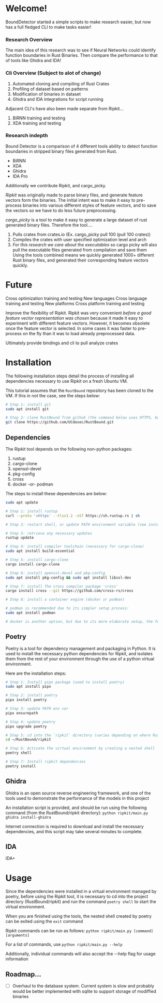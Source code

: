 
# Welcome! 

BoundDetector started a simple scripts to make research easier, but now has a full fledged CLI to make tasks easier! 

### Research Overview
The main idea of this research was to see if Neural Networks could identify 
function boundaries in Rust Binaries. Then compare the performance to that 
of tools like Ghidra and IDA! 


### Cli Overview (Subject to alot of change)
1. Automated cloning and compiling of Rust Crates
2. Profiling of dataset based on patterns 
3. Modification of binaries in dataset
4. Ghidra and IDA integrations for script running

Adjacent CLI's have also been made separate from Ripkit...
1. BiRNN training and testing
2. XDA training and testing


### Research indepth
Bound Detector is a comparison of 4 different tools ability to detect
function boundaries in stripped binary files generated from Rust. 

- BiRNN
- XDA
- Ghidra 
- IDA Pro 

Additionally we contribute Ripkit, and cargo_picky. 

*Ripkit* was originally made to parse binary files, and generate 
feature vectors form the binaries. The initial intent was to make it 
easy to pre-process binaries into various different styles of feature 
vectors, and to save the vectors so we have to do less future preprocessing.

*cargo_picky* is a tool to make it easy to generate a large dataset of 
rust generated binary files. Therefore the tool....
1. Pulls crates from crates.io (Ex. cargo_picky pull 100 (pull 100 crates))
2. Compiles the crates with user specified optimization level and arch
3. *For this research we care about the executables* so cargo picky will also
pull the executable files generated from compilation and save them 
Using the tools combined means we quickly generated 1000+ different Rust binary
files, and generated their corresponding feature vectors quickly.


# Future 

Cross optimization training and testing 
New languages 
Cross language training and testing 
New platforms 
Cross platform training and testing 

Improve the flexibility of Ripkit. Ripkit was very convenient *before a good 
feature vector representation was chosen* because it made it easy to 
experiment with different feature vectors. However, it becomes obsolete once
the feature vector is selected. In some cases it was faster to pre-process on 
the fly than it was to load already preprocessed data. 



Ultimately provide bindings and cli to pull analyze crates


# Installation

The following installation steps detail the process of installing all dependencies necessary to use Ripkit on a fresh Ubuntu VM.

This tutorial assumes that the `RustBound` repository has been cloned to the VM. If this in not the case, see the steps below:

```sh
# Step 1: install git
sudo apt install git

# Step 2: clone RustBound from github (the command below uses HTTPS, but you can modify for your preferred cloning method)
git clone https://github.com/UCdasec/RustBound.git
```

## Dependencies

The Ripkit tool depends on the following non-python packages:
1. rustup
2. cargo-clone
3. openssl-devel
4. pkg-config
5. cross
6. docker -or- podman

The steps to install these dependencies are below:
```sh
sudo apt update

# Step 1: install rustup
curl --proto '=https' --tlsv1.2 -sSf https://sh.rustup.rs | sh

# Step 2: restart shell, or update PATH environment variable (see instructions post rust install)

# Step 3: retrieve any necessary updates
rustup update

# Step 4: install compiler toolchain (necessary for cargo-clone)
sudo apt install build-essential

# Step 5: install cargo-clone 
cargo install cargo-clone

# Step 6: install openssl-devel and pkg-config
sudo apt install pkg-config && sudo apt install libssl-dev

# Step 7: install The cross compiler package 'cross'
cargo install cross --git https://github.com/cross-rs/cross

# Step 8: install a container engine (docker or podman)

# podman is recommended due to its simpler setup process:
sudo apt install podman

# docker is another option, but due to its more elaborate setup, the following website should be used as a reference: https://docs.docker.com/engine/install/ubuntu/
```

## Poetry

Poetry is a tool for dependency management and packaging in Python. It is used to install the necessary python dependencies for Ripkit, and isolates them from the rest of your environment through the use of a python virtual environment. 

Here are the installation steps:
```sh
# Step 1: Install pipx package (used to install poetry)
sudo apt install pipx

# Step 2: install poetry
pipx install poetry

# Step 3: update PATH env var
pipx ensurepath

# Step 4: update poetry
pipx upgrade poetry

# Step 5: cd into the `ripkit` directory (varies depending on where RustBound repository was cloned into)
cd ~/RustBound/ripkit

# Step 6: Activate the virtual environment by creating a nested shell
poetry shell

# Step 7: Install ripkit dependencies 
poetry install
```

## Ghidra

Ghidra is an open source reverse engineering framework, and one of the tools used to demonstrate the performance of the models in this project 

An installation script is provided, and should be run using the following command (from the RustBound/ripkit directory): `python ripkit/main.py ghidra install-ghidra`

Internet connection is required to download and install the necessary dependencies, and this script may take several minutes to complete.

## IDA

IDA+

# Usage 

Since the dependencies were installed in a virtual environment managed by poetry, before using the Ripkit tool, it is necessary to cd into the project directory (RustBound/ripkit) and run the command `poetry shell` to start the virtual environment.

When you are finished using the tools, the nested shell created by poetry can be exited using the `exit` command

Ripkit commands can be run as follows: `python ripkit/main.py [command] [arguments]`

For a list of commands, use `python ripkit/main.py --help`

Additionally, individual commands will also accept the --help flag for usage information

## Roadmap...


- [ ] Overhaul to the database system. Current system is slow and probably would be better implemented with sqlite to support storage of modiffied binaries
